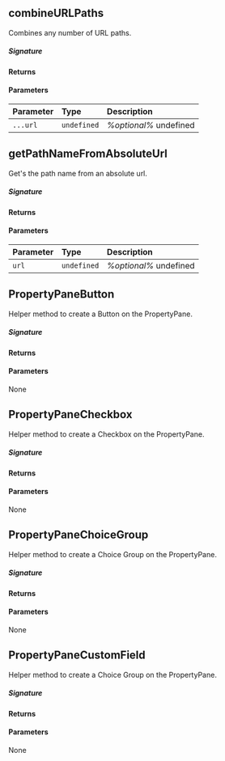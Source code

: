 ## combineURLPaths

Combines any number of URL paths.

##### Signature

#### Returns

#### Parameters


| Parameter	   | Type    | Description |
|:-------------|:---------------|:------------|
| `...url `    | `undefined` | _%optional%_ undefined |


## getPathNameFromAbsoluteUrl

Get's the path name from an absolute url. 


##### Signature

#### Returns

#### Parameters


| Parameter	   | Type    | Description |
|:-------------|:---------------|:------------|
| `url `    | `undefined` | _%optional%_ undefined |


## PropertyPaneButton

Helper method to create a Button on the PropertyPane.

##### Signature

#### Returns

#### Parameters
None


## PropertyPaneCheckbox

Helper method to create a Checkbox on the PropertyPane.

##### Signature

#### Returns

#### Parameters
None


## PropertyPaneChoiceGroup

Helper method to create a Choice Group on the PropertyPane.

##### Signature

#### Returns

#### Parameters
None


## PropertyPaneCustomField

Helper method to create a Choice Group on the PropertyPane.

##### Signature

#### Returns

#### Parameters
None

